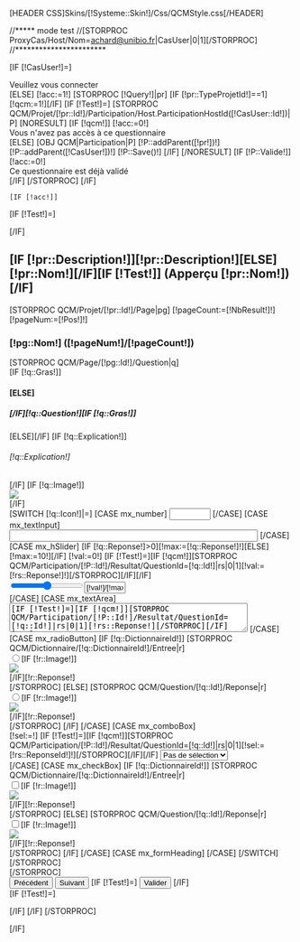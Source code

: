 [HEADER CSS]Skins/[!Systeme::Skin!]/Css/QCMStyle.css[/HEADER]

//***** mode test
//[STORPROC ProxyCas/Host/Nom=achard@unibio.fr|CasUser|0|1][/STORPROC]
//***********************

[IF [!CasUser!]=]
<div class="alert alert-danger">
Veuillez vous connecter
</div>
[ELSE]
	[!acc:=1!]
	[STORPROC [!Query!]|pr]
	[IF [!pr::TypeProjetId!]==1][!qcm:=1!][/IF]
	[IF [!Test!]=]
		[STORPROC QCM/Projet/[!pr::Id!]/Participation/Host.ParticipationHostId([!CasUser::Id!])|P]
		[NORESULT]
			[IF [!qcm!]]
				[!acc:=0!]
	<div class="alert alert-danger">
	Vous n'avez pas accès à ce questionnaire
	</div>
			[ELSE]
				[OBJ QCM|Participation|P]
				[!P::addParent([!pr!])!]
				[!P::addParent([!CasUser!])!]
				[!P::Save()!]
			[/IF]
		[/NORESULT]
			[IF [!P::Valide!]]
				[!acc:=0!]
	<div class="alert alert-danger">
	Ce questionnaire est déjà validé
	</div>
			[/IF]
		[/STORPROC]
	[/IF]

	[IF [!acc!]]

[IF [!Test!]=]
<form id="formQCM" action="/QCM/Participation/[!P::Id!]/SaveResultat.json" method="POST">
[/IF]
	<div class="QCMProjet">
		<h2>[IF [!pr::Description!]][!pr::Description!][ELSE][!pr::Nom!][/IF][IF [!Test!]] (Apperçu [!pr::Nom!])[/IF]</h2>
	[STORPROC QCM/Projet/[!pr::Id!]/Page|pg]
		[!pageCount:=[!NbResult!]!]
		[!pageNum:=[!Pos!]!]
		<div id="page[!Pos!]" class="QCMPage">
			<h3>[!pg::Nom!] ([!pageNum!]/[!pageCount!])</h3>
		[STORPROC QCM/Page/[!pg::Id!]/Question|q]
			<div class="QCMquestion">
				[IF [!q::Gras!]]<h4>[ELSE]<h5>[/IF][!q::Question!][IF [!q::Gras!]]</h4>[ELSE]</h5>[/IF]
				[IF [!q::Explication!]]<h6>[!q::Explication!]</h6>[/IF]
				[IF [!q::Image!]]<div class="QCMImageQuestion"><img src="/[!q::Image!]"/></div>[/IF]
				<div class="QCMreponse">
				[SWITCH [!q::Icon!]|=]
					[CASE mx_number]
							<input type="text" name="v-[!q::Id!]" size="6" class="[!q::Icon!]" onkeypress='validate(event)' onchange="checkPage()"
							[IF [!Test!]=1]value="[!q::Reponse!]"[ELSE][IF [!qcm!]][STORPROC QCM/Participation/[!P::Id!]/Resultat/QuestionId=[!q::Id!]|rs|0|1]value="[!rs::Reponse!]"[/STORPROC][/IF][/IF]
							/>
					[/CASE]
					[CASE mx_textInput]
							<input type="text" name="v-[!q::Id!]" size="52" class="[!q::Icon!]" onchange="checkPage()" 
							[IF [!Test!]=1]value="[!q::Reponse!]"[ELSE][IF [!qcm!]][STORPROC QCM/Participation/[!P::Id!]/Resultat/QuestionId=[!q::Id!]|rs|0|1]value="[!rs::Reponse!]"[/STORPROC][/IF][/IF]
							/>
					[/CASE]
					[CASE mx_hSlider]
							[IF [!q::Reponse!]>0][!max:=[!q::Reponse!]!][ELSE][!max:=10!][/IF]
							[!val:=0!]
							[IF [!Test!]=][IF [!qcm!]][STORPROC QCM/Participation/[!P::Id!]/Resultat/QuestionId=[!q::Id!]|rs|0|1][!val:=[!rs::Reponse!]!][/STORPROC][/IF][/IF]
						<div class="QCMReponseLigneHorizontal">
							<input type="range" name="v-[!q::Id!]" size="50" min="0" class="QCMSlider" max="[!max!]" class="[!q::Icon!]" onchange="checkPage()" value="[!val!]"/><input type="text" class="QCMSliderVal" size="6" readonly value="[!val!]/[!max!]"/>
						</div>
					[/CASE]
					[CASE mx_textArea]
							<textarea name="v-[!q::Id!]" rows="3" cols="50" class="[!q::Icon!]" onchange="checkPage()">[IF [!Test!]=][IF [!qcm!]][STORPROC QCM/Participation/[!P::Id!]/Resultat/QuestionId=[!q::Id!]|rs|0|1][!rs::Reponse!][/STORPROC][/IF][/IF]</textarea>
					[/CASE]
					[CASE mx_radioButton]
						[IF [!q::DictionnaireId!]]
							[STORPROC QCM/Dictionnaire/[!q::DictionnaireId!]/Entree|r]
						<div class="[IF [!q::Horizontal!]]QCMReponseLigneHorizontal[ELSE]QCMReponseLigneVertical[/IF]">
							<input type="radio" name="u-[!q::Id!]" class="[!q::Icon!]" onchange="checkPage()" value="[!r::Id!]" 
							[IF [!Test!]=1][IF [!r::BonneReponse!]]checked[/IF][ELSE][IF [!qcm!]][STORPROC QCM/Participation/[!P::Id!]/Resultat/QuestionId=[!q::Id!]&ReponseId=[!r::Id!]|rs|0|1]checked[/STORPROC][/IF][/IF]
							/>[IF [!r::Image!]]<div class="QCMImageReponse"><img src="/[!r::Image!]"/></div>[/IF][!r::Reponse!]
						</div>
							[/STORPROC]
						[ELSE]
							[STORPROC QCM/Question/[!q::Id!]/Reponse|r]
						<div class="[IF [!q::Horizontal!]]QCMReponseLigneHorizontal[ELSE]QCMReponseLigneVertical[/IF]">
							<input type="radio" name="u-[!q::Id!]" class="[!q::Icon!]" onchange="checkPage()" value="[!r::Id!]" 
							[IF [!Test!]=1][IF [!r::BonneReponse!]]checked[/IF][ELSE][IF [!qcm!]][STORPROC QCM/Participation/[!P::Id!]/Resultat/QuestionId=[!q::Id!]&ReponseId=[!r::Id!]|rs|0|1]checked[/STORPROC][/IF][/IF]
							/>[IF [!r::Image!]]<div class="QCMImageReponse"><img src="/[!r::Image!]"/></div>[/IF][!r::Reponse!]
						</div>
							[/STORPROC]
						[/IF]
					[/CASE]
					[CASE mx_comboBox]
						<div class="QCMReponseLigne">
						[!sel:=!]
						[IF [!Test!]=][IF [!qcm!]][STORPROC QCM/Participation/[!P::Id!]/Resultat/QuestionId=[!q::Id!]|rs|0|1][!sel:=[!rs::ReponseId!]!][/STORPROC][/IF][/IF]
							<select name="u-[!q::Id!]" class="[!q::Icon!]" onchange="checkPage()">
								<option value="">Pas de sélection</option>
						[IF [!q::DictionnaireId!]]
							[STORPROC QCM/Dictionnaire/[!q::DictionnaireId!]/Entree|r]
								<option value="[!r::Id!]" [IF [!Test!]=1][IF [!r::BonneReponse!]]selected[/IF][ELSE][IF [!sel!]==[!r::Id!]]selected[/IF][/IF]>[!r::Reponse!]</option>
							[/STORPROC]
						[ELSE]
							[STORPROC QCM/Question/[!q::Id!]/Reponse|r]
								<option value="[!r::Id!]" [IF [!Test!]=1][IF [!r::BonneReponse!]]selected[/IF][ELSE][IF [!sel!]==[!r::Id!]]selected[/IF][/IF]>[!r::Reponse!]</option>
							[/STORPROC]
						[/IF]
							</select>
						</div>
					[/CASE]
					[CASE mx_checkBox]
						[IF [!q::DictionnaireId!]]
							[STORPROC QCM/Dictionnaire/[!q::DictionnaireId!]/Entree|r]
						<div class="[IF [!q::Horizontal!]]QCMReponseLigneHorizontal[ELSE]QCMReponseLigneVertical[/IF]">
							<input type="checkbox" name="m-[!q::Id!][]" class="[!q::Icon!]" onchange="checkPage()" value="[!r::Id!]" 
							[IF [!Test!]=1][IF [!r::BonneReponse!]]checked[/IF][ELSE][IF [!qcm!]][STORPROC QCM/Participation/[!P::Id!]/Resultat/QuestionId=[!q::Id!]&ReponseId=[!r::Id!]|rs|0|1]checked[/STORPROC][/IF][/IF]
							/>[IF [!r::Image!]]<div class="QCMImageReponse"><img src="/[!r::Image!]"/></div>[/IF][!r::Reponse!]
						</div>
							[/STORPROC]
						[ELSE]
							[STORPROC QCM/Question/[!q::Id!]/Reponse|r]
						<div class="[IF [!q::Horizontal!]]QCMReponseLigneHorizontal[ELSE]QCMReponseLigneVertical[/IF]">
							<input type="checkbox" name="m-[!q::Id!][]" class="[!q::Icon!]" onchange="checkPage()" value="[!r::Id!]" 
							[IF [!Test!]=1][IF [!r::BonneReponse!]]checked[/IF][ELSE][IF [!qcm!]][STORPROC QCM/Participation/[!P::Id!]/Resultat/QuestionId=[!q::Id!]&ReponseId=[!r::Id!]|rs|0|1]checked[/STORPROC][/IF][/IF]
							/>[IF [!r::Image!]]<div class="QCMImageReponse"><img src="/[!r::Image!]"/></div>[/IF][!r::Reponse!]
						</div>
							[/STORPROC]
						[/IF]
					[/CASE]
					[CASE mx_formHeading]
					[/CASE]
				[/SWITCH]
				</div>
 			</div>
		[/STORPROC]
		</div>
	[/STORPROC]
	</div>
	<div class="QCMBoutons">
		<input type="submit" id="precedent" name="precedent" class="btn btn-primary" value="Précédent"/>
		<input type="submit" id="suivant" name="suivant" class="btn btn-primary" value="Suivant"/>
[IF [!Test!]=]
		<input type="submit" id="valider" name="valider" class="btn btn-success" value="Valider"/>
[/IF]
	</div>
[IF [!Test!]=]
</form>
[/IF]
[/IF]
[/STORPROC]


<script type="text/javascript">
var pageCount=[!pageCount!];
var pageNum=1;
var submit="";


[IF [!Test!]=]
$('formQCM').set('send', {
	onSuccess: function (html) {},
	onFailure: function(xhr){}
}).addEvent('submit', function(e){
	e.stop();
	new Request({
		method: this.method,
		url: this.action,
		onSuccess: function(responseText, responseXML) {
			if(responseText.indexOf('valide') >= 0) {
				alert('Le questionnaire à été validé');
				window.location.href = '/';
			} 
		}
	}).send(this.toQueryString()+"&submit="+submit);
});
[/IF]
$("suivant").addEvent('click', function(e){
	[IF [!Test!]=]submit=this.name;[/IF]
	setPage(pageNum+1);
});
$("precedent").addEvent('click', function(e){
	[IF [!Test!]=]submit=this.name;[/IF]
	setPage(pageNum-1);
});
[IF [!Test!]=]
$("valider").addEvent('click', function(e){
	submit=this.name;
});
[/IF]

var sldr = $$("input.QCMSlider");
sldr.addEvent('change', function(e){
	var inp = this.getNext('input.QCMSliderVal');
	inp.value = this.value+'/'+this.max;
});

function validate(evt) {
	var theEvent = evt || window.event;
	var key = theEvent.keyCode || theEvent.which;
	key = String.fromCharCode( key );
	var regex = /[0-9]|\./;
	if( !regex.test(key) ) {
		theEvent.returnValue = false;
		if(theEvent.preventDefault) theEvent.preventDefault();
	}
}

function setPage(num) {
	if(submit) $(submit).blur();
	$$(".QCMPage").setStyle("display","none");
	$("page"+num).setStyle("display","block");
	pageNum=num;
	checkPage(pageNum);
}

function checkPage() {
[IF [!Test!]=1]
	$("precedent").disabled = pageNum==1;
	$("suivant").disabled = pageNum>=pageCount;
	return;
[ELSE]
	var ok = true;
	var es=$("page"+pageNum).getElements("[class^=mx_]");
	var l = es.length;
	var r = "";
	for(var i=0; ok && i<l;) {
		var e = es[i];
		var n = e.name;
		switch(e.get("class")) {
			case "mx_number":
			case "mx_textInput":
				ok = e.value != "";
				i += 1;
				break;
			case "mx_radioButton":
			case "mx_checkBox":
				var ok1 = false;
				for(j=i; j<l && es[j].name == n; i++, j++)
					if(es[j].checked) ok1 = true;
				ok = ok1;
				break;
			case "mx_comboBox":
				ok = e.value > 0;
				i++;
				break;
			default:
				i++;
		}
	}
	$("precedent").disabled = pageNum==1;
	$("suivant").disabled = ! ok || pageNum>=pageCount;
	$("valider").disabled = ! ok || pageNum<pageCount;
[/IF]
}

setPage(1);

</script>
[/IF]
